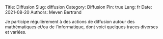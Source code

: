Title: Diffusion
Slug: diffusion
Category: Diffusion
Pin: true
Lang: fr
Date: 2021-08-20
Authors: Meven Bertrand

Je participe régulièrement à des actions de diffusion autour des mathématiques et/ou de l’informatique, dont
voici quelques traces diverses et variées.